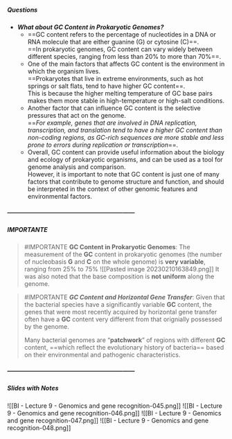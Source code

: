 ##### Questions
- ***What about GC Content in Prokaryotic Genomes?***
	- ==GC content refers to the percentage of nucleotides in a DNA or RNA molecule that are either guanine (G) or cytosine (C)==. <br>==In prokaryotic genomes, GC content can vary widely between different species, ranging from less than 20% to more than 70%==.
	- One of the main factors that affects GC content is the environment in which the organism lives. <br>==Prokaryotes that live in extreme environments, such as hot springs or salt flats, tend to have higher GC content==. <br>This is because the higher melting temperature of GC base pairs makes them more stable in high-temperature or high-salt conditions.
	- Another factor that can influence GC content is the selective pressures that act on the genome. <br>==*For example, genes that are involved in DNA replication, transcription, and translation tend to have a higher GC content than non-coding regions, as GC-rich sequences are more stable and less prone to errors during replication or transcription*==.
	- Overall, GC content can provide useful information about the biology and ecology of prokaryotic organisms, and can be used as a tool for genome analysis and comparison. <br>However, it is important to note that GC content is just one of many factors that contribute to genome structure and function, and should be interpreted in the context of other genomic features and environmental factors.

##### —————————————————————
##### IMPORTANTE

> #IMPORTANTE **GC Content in Prokaryotic Genomes**:
> The measurement of the **GC** content in prokaryotic genomes (the number of nucleobasis **G** and **C** on the whole genome) is **very variable**, ranging from $25\%$ to $75\%$
> ![[Pasted image 20230210163849.png]]
> It was also noted that the base composition is **not uniform** along the genome.

> #IMPORTANTE ***GC Content and Horizontal Gene Transfer***:
> Given that the bacterial species have a significantly variable **GC** content, the genes that were most recently acquired by horizontal gene transfer often have a **GC** content very different from that orignially possessed by the genome.
> 
> Many bacterial genomes are “**patchwork**” of regions with different **GC** content, ==which reflect the evolutionary history of bacteria== based on their environmental and pathogenic characteristics.

##### —————————————————————
##### Slides with Notes
![[BI - Lecture 9 - Genomics and gene recognition-045.png]] ![[BI - Lecture 9 - Genomics and gene recognition-046.png]] ![[BI - Lecture 9 - Genomics and gene recognition-047.png]] ![[BI - Lecture 9 - Genomics and gene recognition-048.png]]   

